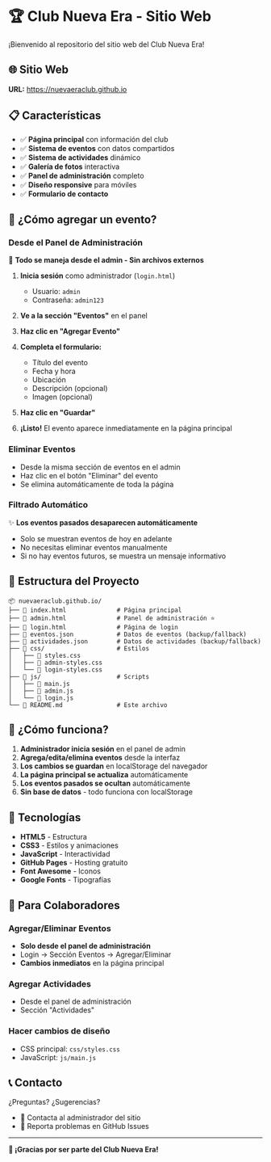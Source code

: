 # 🏆 Club Nueva Era - Sitio Web

¡Bienvenido al repositorio del sitio web del Club Nueva Era!

## 🌐 Sitio Web
**URL:** https://nuevaeraclub.github.io

## 📋 Características

- ✅ **Página principal** con información del club
- ✅ **Sistema de eventos** con datos compartidos
- ✅ **Sistema de actividades** dinámico
- ✅ **Galería de fotos** interactiva
- ✅ **Panel de administración** completo
- ✅ **Diseño responsive** para móviles
- ✅ **Formulario de contacto**

## 🎯 ¿Cómo agregar un evento?

### Desde el Panel de Administración
🔧 **Todo se maneja desde el admin - Sin archivos externos**

1. **Inicia sesión** como administrador (`login.html`)
   - Usuario: `admin`
   - Contraseña: `admin123`

2. **Ve a la sección "Eventos"** en el panel

3. **Haz clic en "Agregar Evento"**

4. **Completa el formulario:**
   - Título del evento
   - Fecha y hora
   - Ubicación
   - Descripción (opcional)
   - Imagen (opcional)

5. **Haz clic en "Guardar"**

6. **¡Listo!** El evento aparece inmediatamente en la página principal

### Eliminar Eventos
- Desde la misma sección de eventos en el admin
- Haz clic en el botón "Eliminar" del evento
- Se elimina automáticamente de toda la página

### Filtrado Automático
✨ **Los eventos pasados desaparecen automáticamente**
- Solo se muestran eventos de hoy en adelante
- No necesitas eliminar eventos manualmente
- Si no hay eventos futuros, se muestra un mensaje informativo

## 📁 Estructura del Proyecto

```
📦 nuevaeraclub.github.io/
├── 📄 index.html              # Página principal
├── 📄 admin.html              # Panel de administración ⭐
├── 📄 login.html              # Página de login
├── 📄 eventos.json            # Datos de eventos (backup/fallback)
├── 📄 actividades.json        # Datos de actividades (backup/fallback)
├── 📁 css/                    # Estilos
│   ├── 📄 styles.css
│   ├── 📄 admin-styles.css
│   └── 📄 login-styles.css
├── 📁 js/                     # Scripts
│   ├── 📄 main.js
│   ├── 📄 admin.js
│   └── 📄 login.js
└── 📄 README.md               # Este archivo
```

## 🚀 ¿Cómo funciona?

1. **Administrador inicia sesión** en el panel de admin
2. **Agrega/edita/elimina eventos** desde la interfaz
3. **Los cambios se guardan** en localStorage del navegador
4. **La página principal se actualiza** automáticamente
5. **Los eventos pasados se ocultan** automáticamente
6. **Sin base de datos** - todo funciona con localStorage

## 🔧 Tecnologías

- **HTML5** - Estructura
- **CSS3** - Estilos y animaciones
- **JavaScript** - Interactividad
- **GitHub Pages** - Hosting gratuito
- **Font Awesome** - Iconos
- **Google Fonts** - Tipografías

## 👥 Para Colaboradores

### Agregar/Eliminar Eventos
- **Solo desde el panel de administración**
- Login → Sección Eventos → Agregar/Eliminar
- **Cambios inmediatos** en la página principal

### Agregar Actividades  
- Desde el panel de administración
- Sección "Actividades"

### Hacer cambios de diseño
- CSS principal: `css/styles.css`
- JavaScript: `js/main.js`

## 📞 Contacto

¿Preguntas? ¿Sugerencias? 
- 📧 Contacta al administrador del sitio
- 🐛 Reporta problemas en GitHub Issues

---

**🎉 ¡Gracias por ser parte del Club Nueva Era!**
